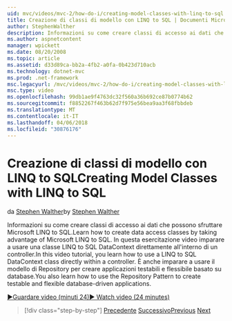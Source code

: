 ```yaml
---
uid: mvc/videos/mvc-2/how-do-i/creating-model-classes-with-linq-to-sql
title: Creazione di classi di modello con LINQ to SQL | Documenti Microsoft
author: StephenWalther
description: Informazioni su come creare classi di accesso ai dati che possono sfruttare Microsoft LINQ to SQL. In questa esercitazione video imparare a usare un DataContext LINQ to SQL...
ms.author: aspnetcontent
manager: wpickett
ms.date: 08/20/2008
ms.topic: article
ms.assetid: d33d89ca-bb2a-4fb2-a0fa-0b423d710acb
ms.technology: dotnet-mvc
ms.prod: .net-framework
msc.legacyurl: /mvc/videos/mvc-2/how-do-i/creating-model-classes-with-linq-to-sql
msc.type: video
ms.openlocfilehash: 99db1ae9f4763dc32f560a36b692ce87b0774b62
ms.sourcegitcommit: f8852267f463b62d7f975e56bea9aa3f68fbbdeb
ms.translationtype: MT
ms.contentlocale: it-IT
ms.lasthandoff: 04/06/2018
ms.locfileid: "30876176"
---
```

<a name="creating-model-classes-with-linq-to-sql"></a><span data-ttu-id="39d8b-104">Creazione di classi di modello con LINQ to SQL</span><span class="sxs-lookup"><span data-stu-id="39d8b-104">Creating Model Classes with LINQ to SQL</span></span>
====================
<span data-ttu-id="39d8b-105">da [Stephen Walther](https://github.com/StephenWalther)</span><span class="sxs-lookup"><span data-stu-id="39d8b-105">by [Stephen Walther](https://github.com/StephenWalther)</span></span>

<span data-ttu-id="39d8b-106">Informazioni su come creare classi di accesso ai dati che possono sfruttare Microsoft LINQ to SQL.</span><span class="sxs-lookup"><span data-stu-id="39d8b-106">Learn how to create data access classes by taking advantage of Microsoft LINQ to SQL.</span></span> <span data-ttu-id="39d8b-107">In questa esercitazione video imparare a usare una classe LINQ to SQL DataContext direttamente all'interno di un controller.</span><span class="sxs-lookup"><span data-stu-id="39d8b-107">In this video tutorial, you learn how to use a LINQ to SQL DataContext class directly within a controller.</span></span> <span data-ttu-id="39d8b-108">È anche imparare a usare il modello di Repository per creare applicazioni testabili e flessibile basato su database.</span><span class="sxs-lookup"><span data-stu-id="39d8b-108">You also learn how to use the Repository Pattern to create testable and flexible database-driven applications.</span></span>

[<span data-ttu-id="39d8b-109">&#9654;Guardare video (minuti 24)</span><span class="sxs-lookup"><span data-stu-id="39d8b-109">&#9654; Watch video (24 minutes)</span></span>](https://channel9.msdn.com/Blogs/ASP-NET-Site-Videos/creating-model-classes-with-linq-to-sql)

> [!div class="step-by-step"]
> <span data-ttu-id="39d8b-110">[Precedente](creating-custom-html-helpers.md)
> [Successivo](displaying-a-table-of-database-data.md)</span><span class="sxs-lookup"><span data-stu-id="39d8b-110">[Previous](creating-custom-html-helpers.md)
[Next](displaying-a-table-of-database-data.md)</span></span>
